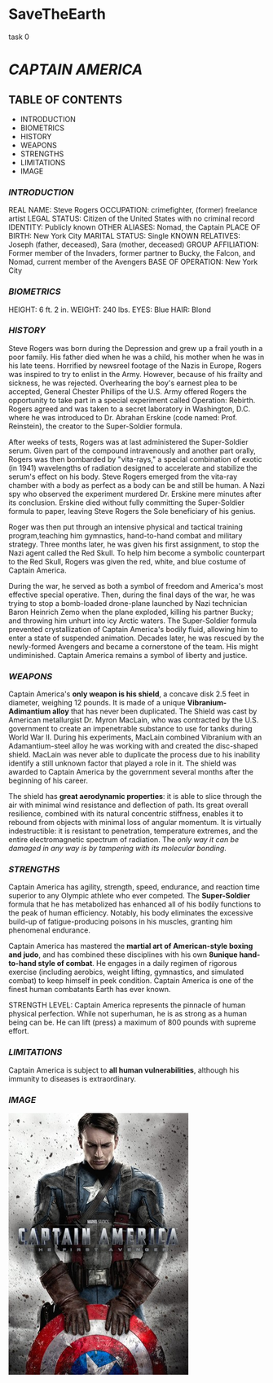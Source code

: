 # SaveTheEarth
task 0

# *CAPTAIN AMERICA*

## TABLE OF CONTENTS

* INTRODUCTION
* BIOMETRICS
* HISTORY
* WEAPONS
* STRENGTHS
* LIMITATIONS
* IMAGE

### *INTRODUCTION*

REAL NAME: Steve Rogers
OCCUPATION: crimefighter, (former) freelance artist
LEGAL STATUS: Citizen of the United States with no criminal record
IDENTITY: Publicly known
OTHER ALIASES: Nomad, the Captain
PLACE OF BIRTH: New York City
MARITAL STATUS: Single
KNOWN RELATIVES: Joseph (father, deceased), Sara (mother, deceased)
GROUP AFFILIATION: Former member of the Invaders, former partner to Bucky, the Falcon, and Nomad, current member of the Avengers
BASE OF OPERATION: New York City


### *BIOMETRICS*

HEIGHT: 6 ft. 2 in.
WEIGHT: 240 lbs.
EYES: Blue
HAIR: Blond


### *HISTORY*

Steve Rogers was born during the Depression and grew up a frail youth in a poor family. His father died when he was a child, his mother when he was in his late teens. Horrified by newsreel footage of the Nazis in Europe, Rogers was inspired to try to enlist in the Army. However, because of his frailty and sickness, he was rejected. Overhearing the boy's earnest plea to be accepted, General Chester Phillips of the U.S. Army offered Rogers the opportunity to take part in a special experiment called Operation: Rebirth. Rogers agreed and was taken to a secret laboratory in Washington, D.C. where he was introduced to Dr. Abrahan Erskine (code named: Prof. Reinstein), the creator to the Super-Soldier formula.

After weeks of tests, Rogers was at last administered the Super-Soldier serum. Given part of the compound intravenously and another part orally, Rogers was then bombarded by "vita-rays," a special combination of exotic (in 1941) wavelengths of radiation designed to accelerate and stabilize the serum's effect on his body. Steve Rogers emerged from the vita-ray chamber with a body as perfect as a body can be and still be human. A Nazi spy who observed the experiment murdered Dr. Erskine mere minutes after its conclusion. Erskine died without fully committing the Super-Soldier formula to paper, leaving Steve Rogers the Sole beneficiary of his genius.

Roger was then put through an intensive physical and tactical training program,teaching him gymnastics, hand-to-hand combat and military strategy. Three months later, he was given his first assignment, to stop the Nazi agent called the Red Skull. To help him become a symbolic counterpart to the Red Skull, Rogers was given the red, white, and blue costume of Captain America.

During the war, he served as both a symbol of freedom and America's most effective special operative. Then, during the final days of the war, he was trying to stop a bomb-loaded drone-plane launched by Nazi technician Baron Heinrich Zemo when the plane exploded, killing his partner Bucky; and throwing him unhurt into icy Arctic waters. The Super-Soldier formula prevented crystallization of Captain America's bodily fluid, allowing him to enter a state of suspended animation. Decades later, he was rescued by the newly-formed Avengers and became a cornerstone of the team. His might undiminished. Captain America remains a symbol of liberty and justice.

### *WEAPONS*

Captain America's **only weapon is his shield**, a concave disk 2.5 feet in diameter, weighing 12 pounds. It is made of a unique **Vibranium-Adimantium alloy** that has never been duplicated. The Shield was cast by American metallurgist Dr. Myron MacLain, who was contracted by the U.S. government to create an impenetrable substance to use for tanks during World War II. During his experiments, MacLain combined Vibranium with an Adamantium-steel alloy he was working with and created the disc-shaped shield. MacLain was never able to duplicate the process due to his inability identify a still unknown factor that played a role in it. The shield was awarded to Captain America by the government several months after the beginning of his career.

The shield has **great aerodynamic properties**: it is able to slice through the air with minimal wind resistance and deflection of path. Its great overall resilience, combined with its natural concentric stiffness, enables it to rebound from objects with minimal loss of angular momentum. It is virtually indestructible: it is resistant to penetration, temperature extremes, and the entire electromagnetic spectrum of radiation. The *only way it can be damaged in any way is by tampering with its molecular bonding*.


### *STRENGTHS*

 Captain America has agility, strength, speed, endurance, and reaction time superior to any Olympic athlete who ever competed. The **Super-Soldier** formula that he has metabolized has enhanced all of his bodily functions to the peak of human efficiency. Notably, his body eliminates the excessive build-up of fatigue-producing poisons in his muscles, granting him phenomenal endurance.

Captain America has mastered the **martial art of American-style boxing and judo**, and has combined these disciplines with his own **8unique hand-to-hand style of combat**. He engages in a daily regimen of rigorous exercise (including aerobics, weight lifting, gymnastics, and simulated combat) to keep himself in peek condition. Captain America is one of the finest human combatants Earth has ever known.

STRENGTH LEVEL: Captain America represents the pinnacle of human physical perfection. While not superhuman, he is as strong as a human being can be. He can lift (press) a maximum of 800 pounds with supreme effort.

### *LIMITATIONS*

Captain America is subject to **all human vulnerabilities**, although his immunity to diseases is extraordinary.

### *IMAGE*

![IMAGE OF CAPTAIN AMERICA](captain-america.jpg)


